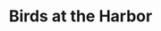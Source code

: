 ---
piece: image
chapter: dunkirk-harbor
published: true
title: Birds at the Harbor
description: "Double-crested Cormorants moving around the harbor"
credit: 
src: http://rtpi.org/wp-content/uploads/2013/10/Dunkirk-Harbor-3.jpg
---